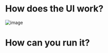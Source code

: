 # How does the UI work?
![image](https://github.com/kalamity0513/A-Study-of-the-Cobb-s-Axis/assets/115133535/35e85afa-4612-446f-ae29-85ecd1c84df8)

# How can you run it?
